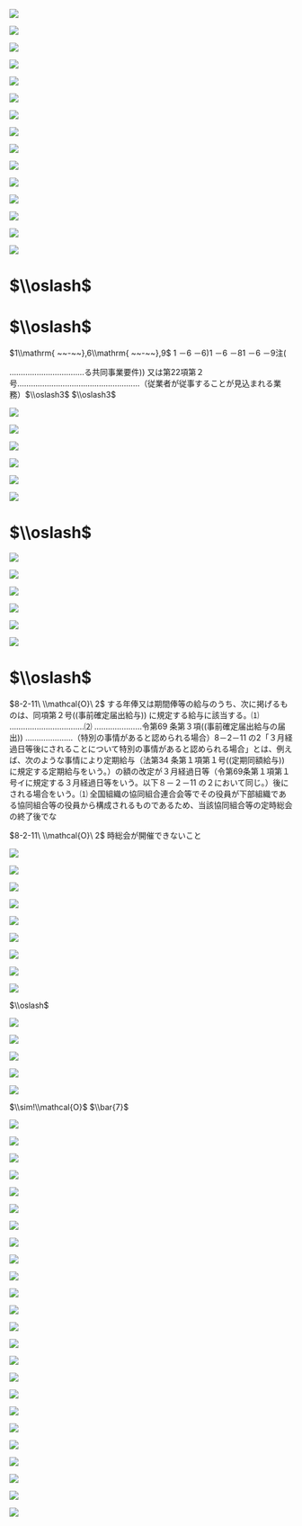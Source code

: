 ![](https://www.nta.go.jp/tmp/f6a879bd-5fef-4e17-8196-48eaee21bf36/images/f175c8de5c51b66890f18c22884f82c6644efb6d6b2bde8e0056dc2e824ec64a.jpg)

![](https://www.nta.go.jp/tmp/f6a879bd-5fef-4e17-8196-48eaee21bf36/images/add4415a31155ef1fb0db910454077b20fa94fa5d44b2c3dd7649ce61ccc8d01.jpg)

![](https://www.nta.go.jp/tmp/f6a879bd-5fef-4e17-8196-48eaee21bf36/images/6d60922755e08b42ea0182ba38b51c4eaf2c7c12ed579a12a2e007dcd6189b58.jpg)

![](https://www.nta.go.jp/tmp/f6a879bd-5fef-4e17-8196-48eaee21bf36/images/cfeb53d8dc45e74d5119a8afefaf9eb432e3d35fee52e94506098cf4f37029c4.jpg)

![](https://www.nta.go.jp/tmp/f6a879bd-5fef-4e17-8196-48eaee21bf36/images/5b80ecc02b918f2466fdd9abb0ab401a542d032899d56e0abce3c9cbfa90b2f1.jpg)

![](https://www.nta.go.jp/tmp/f6a879bd-5fef-4e17-8196-48eaee21bf36/images/2bec831fb402e3d9280fe878a30793b6014954ed36c0047c2f89784a51029d60.jpg)

![](https://www.nta.go.jp/tmp/f6a879bd-5fef-4e17-8196-48eaee21bf36/images/be7cb40928dd16b1700aaf7cd2e0752595836fbce4cf1173ad7600eee7947c49.jpg)

![](https://www.nta.go.jp/tmp/f6a879bd-5fef-4e17-8196-48eaee21bf36/images/504b3ce46ee664cd6231deb4e0f53aaccb56b395a9d491215d22a07c0ddbf251.jpg)

![](https://www.nta.go.jp/tmp/f6a879bd-5fef-4e17-8196-48eaee21bf36/images/17cf0fec84a33b00db044e3764cc8ff973d213aa8831b53cf0a69f02588b8eee.jpg)

![](https://www.nta.go.jp/tmp/f6a879bd-5fef-4e17-8196-48eaee21bf36/images/b8c74b9299985e7e1b3715556b30640a84b7c322eb72619bfce12918f0fc30a6.jpg)

![](https://www.nta.go.jp/tmp/f6a879bd-5fef-4e17-8196-48eaee21bf36/images/3506904eacd854125fdebea19317f4463113cdb6000d5a3df6b707f3312b65ad.jpg)

![](https://www.nta.go.jp/tmp/f6a879bd-5fef-4e17-8196-48eaee21bf36/images/e235b9de2e17876ae95d853b56f3a83e48f1f642ecff830522daaa9d7ccd5d3f.jpg)

![](https://www.nta.go.jp/tmp/f6a879bd-5fef-4e17-8196-48eaee21bf36/images/84d55dbd507dfebead0c0e001cc36f04387e6a31a9e9e71246e305eb03ca62f8.jpg)

![](https://www.nta.go.jp/tmp/f6a879bd-5fef-4e17-8196-48eaee21bf36/images/41d0ff948183cbe13b98777cc08e19ae567bc7ac66cc9d69d1d59e4c97b3ed7e.jpg)

![](https://www.nta.go.jp/tmp/f6a879bd-5fef-4e17-8196-48eaee21bf36/images/e75fcac468902073f7912d74b2ca7c0af36b8022e802360993befdbc5ee6a86e.jpg)

# $\\oslash$

# $\\oslash$

$1\\mathrm{ ~~-~~},6\\mathrm{ ~~-~~},9$ 1 －6 －6)1 －6 －81 －6 －9注(

……………………………る共同事業要件)) 又は第22項第２号………………………………………………（従業者が従事することが見込まれる業務）$\\oslash3$ $\\oslash3$

![](https://www.nta.go.jp/tmp/f6a879bd-5fef-4e17-8196-48eaee21bf36/images/e75924013dfa84aff90635317129097be21cff51638a4c977977f68f958559de.jpg)

![](https://www.nta.go.jp/tmp/f6a879bd-5fef-4e17-8196-48eaee21bf36/images/e896ddfb5a65ea924708e1d25789a9cdc1afc1a4eaf144338e5093006f52cb06.jpg)

![](https://www.nta.go.jp/tmp/f6a879bd-5fef-4e17-8196-48eaee21bf36/images/1599b8ed16c18ad6afb22b45f1bc59fa4e65e125e85b38e2f4ebcc7ace6c6bfa.jpg)

![](https://www.nta.go.jp/tmp/f6a879bd-5fef-4e17-8196-48eaee21bf36/images/18b951cc138137ff34d3aa67a78d6cbf2246c45abf1d4e26c8901a3f5491ba5b.jpg)

![](https://www.nta.go.jp/tmp/f6a879bd-5fef-4e17-8196-48eaee21bf36/images/03339709238387629cdd7d19c3d1bf4f8c643a10776a2ddbf51fd949451e8d50.jpg)

![](https://www.nta.go.jp/tmp/f6a879bd-5fef-4e17-8196-48eaee21bf36/images/19fbdc887d24490a1653935662566d645c936b41938b76cdc77186653fd8e3cc.jpg)

# $\\oslash$

![](https://www.nta.go.jp/tmp/f6a879bd-5fef-4e17-8196-48eaee21bf36/images/fc7b9d0e05042bfc6ab19aa1ad23c61610f066ad8ffbe82f0838c6d992a8fd19.jpg)

![](https://www.nta.go.jp/tmp/f6a879bd-5fef-4e17-8196-48eaee21bf36/images/ff60a91e74b56e9bfd401a55ce75427374cc57b2435917a0d94d662526a279ba.jpg)

![](https://www.nta.go.jp/tmp/f6a879bd-5fef-4e17-8196-48eaee21bf36/images/9ab6a43b3154250c027a9579c5f5858987b37df670385d1d09e303043a80bf49.jpg)

![](https://www.nta.go.jp/tmp/f6a879bd-5fef-4e17-8196-48eaee21bf36/images/29e004545627f0950973d499bf756ab9037493e5bebe35b3c0fede3854ee514a.jpg)

![](https://www.nta.go.jp/tmp/f6a879bd-5fef-4e17-8196-48eaee21bf36/images/e927feaaa19edc2802fba82d396271bfce747d939fe08d510607213fa958ccfb.jpg)

![](https://www.nta.go.jp/tmp/f6a879bd-5fef-4e17-8196-48eaee21bf36/images/39488703770d0faa3bdc1dc77543c0046ef2ad362674ce1c8403fde651ad4ca8.jpg)

# $\\oslash$

$8-2-11\ \\mathcal{O}\ 2$ する年俸又は期間俸等の給与のうち、次に掲げるものは、同項第２号((事前確定届出給与)) に規定する給与に該当する。⑴ ……………………………⑵ …………………令第69 条第３項((事前確定届出給与の届出)) …………………（特別の事情があると認められる場合）8－2－11 の2「３月経過日等後にされることについて特別の事情があると認められる場合」とは、例えば、次のような事情により定期給与（法第34 条第１項第１号((定期同額給与)) に規定する定期給与をいう。）の額の改定が３月経過日等（令第69条第１項第１号イに規定する３月経過日等をいう。以下８－２－11 の２において同じ。）後にされる場合をいう。⑴ 全国組織の協同組合連合会等でその役員が下部組織である協同組合等の役員から構成されるものであるため、当該協同組合等の定時総会の終了後でな

$8-2-11\ \\mathcal{O}\ 2$ 時総会が開催できないこと

![](https://www.nta.go.jp/tmp/f6a879bd-5fef-4e17-8196-48eaee21bf36/images/cd7eb325a653e291e14c1b96ff84b6ca2f69fe13cb587774d82884aa39dbf6a1.jpg)

![](https://www.nta.go.jp/tmp/f6a879bd-5fef-4e17-8196-48eaee21bf36/images/7f47a57f57831f293a5486089fe824b776d48f4d11e52f170f859748b9d0707e.jpg)

![](https://www.nta.go.jp/tmp/f6a879bd-5fef-4e17-8196-48eaee21bf36/images/01fdfafedc160a8d8d8d17bc501dcd7354d6d56f4acb06c2e83f3b2acb259c24.jpg)

![](https://www.nta.go.jp/tmp/f6a879bd-5fef-4e17-8196-48eaee21bf36/images/be7b8a3dbed588d0724e99d0933a2f1576422ea462b8e719e792be2335927951.jpg)

![](https://www.nta.go.jp/tmp/f6a879bd-5fef-4e17-8196-48eaee21bf36/images/0dc248b58e78750c1fd801dbd9822e196b5e219d72a7858cc89f477ba8363aab.jpg)

![](https://www.nta.go.jp/tmp/f6a879bd-5fef-4e17-8196-48eaee21bf36/images/878f4b7039b1baa5f9645e7d3937bcaa009fec6b7a1c9847ef389a3b33fffe4b.jpg)

![](https://www.nta.go.jp/tmp/f6a879bd-5fef-4e17-8196-48eaee21bf36/images/39b23a1e0eca569403fb05e9cc924a4c925eed1bf9ba46e480d09b664d93ec4e.jpg)

![](https://www.nta.go.jp/tmp/f6a879bd-5fef-4e17-8196-48eaee21bf36/images/2eaaa84ed57cb37dd10573358595572683b87c2cd7f82c956d066732e064404f.jpg)

![](https://www.nta.go.jp/tmp/f6a879bd-5fef-4e17-8196-48eaee21bf36/images/e229034304cb0319bc0807c3a40587cca5ab9808ae758269bd67bc5ab5dea9ab.jpg)

$\\oslash$

![](https://www.nta.go.jp/tmp/f6a879bd-5fef-4e17-8196-48eaee21bf36/images/14f55fa709535f81ff48d32d99efa85ee6af7430efecb7aafd97d78426182673.jpg)

![](https://www.nta.go.jp/tmp/f6a879bd-5fef-4e17-8196-48eaee21bf36/images/1bd46691ac2d186f182fecc41b4462a61334b6220008c62e0b89ebe901675462.jpg)

![](https://www.nta.go.jp/tmp/f6a879bd-5fef-4e17-8196-48eaee21bf36/images/7f3b0afbce5f7d0a03184b486d6a75692e47ea5c0ecc7a591a8e787f06754ee9.jpg)

![](https://www.nta.go.jp/tmp/f6a879bd-5fef-4e17-8196-48eaee21bf36/images/790f9dff31f85329dd405e5c13bdc05684cb8a5bf61153a21e2e21c7bfabd51d.jpg)

![](https://www.nta.go.jp/tmp/f6a879bd-5fef-4e17-8196-48eaee21bf36/images/5871833e53204e69ee9e6b2e6ab2f46048fd53f43e7a8ac6391bfc0f28fe4db9.jpg)

$\\sim!\\mathcal{O}$ $\\bar{7}$

![](https://www.nta.go.jp/tmp/f6a879bd-5fef-4e17-8196-48eaee21bf36/images/fcf8393ac71b8ecd04d68e95729fc78cc6d4600f1fdb10fe5f2adc0d8e4ce0b3.jpg)

![](https://www.nta.go.jp/tmp/f6a879bd-5fef-4e17-8196-48eaee21bf36/images/6b774779586aab8c4aa7e66dfc1d89c323893715f4f522f5ae7dedb6b61617f9.jpg)

![](https://www.nta.go.jp/tmp/f6a879bd-5fef-4e17-8196-48eaee21bf36/images/8639180bd219973d56af2c1a15f59d80c5f0af29370645a96357d86265bcbf2a.jpg)

![](https://www.nta.go.jp/tmp/f6a879bd-5fef-4e17-8196-48eaee21bf36/images/49ebaafdb33c114e76d086074f76b332c93e0d072bab0197ba8a9436f7684399.jpg)

![](https://www.nta.go.jp/tmp/f6a879bd-5fef-4e17-8196-48eaee21bf36/images/ad86de78b589735a1086aa52892df665185e173ec4a5b1f67a1e3961782ba915.jpg)

![](https://www.nta.go.jp/tmp/f6a879bd-5fef-4e17-8196-48eaee21bf36/images/97a57fb30e1de5baeb684e102872bf0f558a793d34b243cde5c0a5960415c573.jpg)

![](https://www.nta.go.jp/tmp/f6a879bd-5fef-4e17-8196-48eaee21bf36/images/57866d7d61341ca267653444bfd3779d041b7fcb90c45cce2aa35651b99fd416.jpg)

![](https://www.nta.go.jp/tmp/f6a879bd-5fef-4e17-8196-48eaee21bf36/images/87d6696bcb07ba789aad8634361eca0e7bb79efdf1596a96217e5b980f4a95fd.jpg)

![](https://www.nta.go.jp/tmp/f6a879bd-5fef-4e17-8196-48eaee21bf36/images/a761e2eaad38e53024d91627dccefa2490d5cb5db73102d81d29ca50e971b50e.jpg)

![](https://www.nta.go.jp/tmp/f6a879bd-5fef-4e17-8196-48eaee21bf36/images/304f266a3e166e172b8e3b8aa810dd2e15777e7ea9dfdf9cdb1294a0130d11d7.jpg)

![](https://www.nta.go.jp/tmp/f6a879bd-5fef-4e17-8196-48eaee21bf36/images/d98627cc3c7499f8d943b5f0d68802dc884889abf01b568eed79bbf201fee363.jpg)

![](https://www.nta.go.jp/tmp/f6a879bd-5fef-4e17-8196-48eaee21bf36/images/699a96118c8af3b938582e5ebb53f776541a70d99059cc0c4f64139fc78e4a1e.jpg)

![](https://www.nta.go.jp/tmp/f6a879bd-5fef-4e17-8196-48eaee21bf36/images/c5add186a673aa15963d8e4026307a1e36ce42f0c49097da03a7fbb2767d2f1b.jpg)

![](https://www.nta.go.jp/tmp/f6a879bd-5fef-4e17-8196-48eaee21bf36/images/19e35d45c1dc907f1bca36077c51a7686af640ffbdf49a9bda3524a604bbf58b.jpg)

![](https://www.nta.go.jp/tmp/f6a879bd-5fef-4e17-8196-48eaee21bf36/images/d9641cd8be292933bfcaea9b637992d209d87ec85fd750e75b07abf5a8469ef4.jpg)

![](https://www.nta.go.jp/tmp/f6a879bd-5fef-4e17-8196-48eaee21bf36/images/8cd18a46f30a4e298ec07b2bd97d27a867c5d0c1223ea93adb8454a7dc1443ca.jpg)

![](https://www.nta.go.jp/tmp/f6a879bd-5fef-4e17-8196-48eaee21bf36/images/018a43c14c97d75c3bd7e6d48bb96d71988af6bafddf06eaca43bf2ab52f64a6.jpg)

![](https://www.nta.go.jp/tmp/f6a879bd-5fef-4e17-8196-48eaee21bf36/images/b9d4cd5bfea22dd47369b57e0973889bc477aab4fa5038e6a9b0ba75a6ff7f04.jpg)

![](https://www.nta.go.jp/tmp/f6a879bd-5fef-4e17-8196-48eaee21bf36/images/651f732803f6e63eb97ff18a40d8857bc54eaf88664cbe4b5b0f91f7046839b4.jpg)

![](https://www.nta.go.jp/tmp/f6a879bd-5fef-4e17-8196-48eaee21bf36/images/7eae6bc28992bb5e8b1fd9417ac3aef0323c704d0337c9da94a2eae81b3f9358.jpg)

![](https://www.nta.go.jp/tmp/f6a879bd-5fef-4e17-8196-48eaee21bf36/images/dbbae755d01dc1cca07a954bdbe1b5da170b3399ccbe9e0985a4e1fc5b02eb24.jpg)

![](https://www.nta.go.jp/tmp/f6a879bd-5fef-4e17-8196-48eaee21bf36/images/fbef408f5cdf84a98b7ed36581d419e21b54e06c216ff135d1c324013e33363c.jpg)

![](https://www.nta.go.jp/tmp/f6a879bd-5fef-4e17-8196-48eaee21bf36/images/c1bec16b21dd85b3d16403da183a3c99adc8ff89108d0ca50b3e9b6264a0af23.jpg)

![](https://www.nta.go.jp/tmp/f6a879bd-5fef-4e17-8196-48eaee21bf36/images/e421833ae8d275e06da78576742288307c45a1c3da2b7f0075722c2aa614485a.jpg)